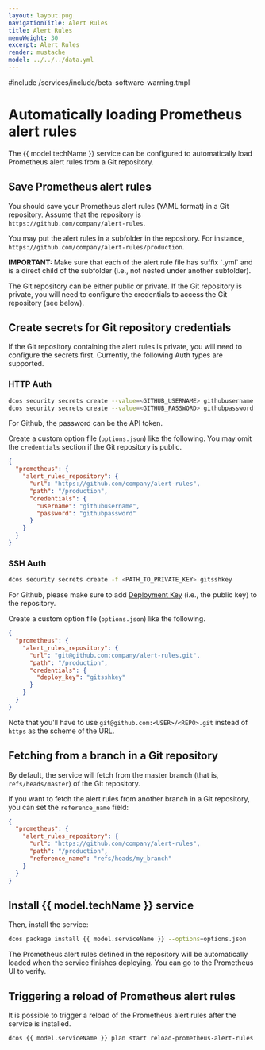 ```yaml
---
layout: layout.pug
navigationTitle: Alert Rules
title: Alert Rules
menuWeight: 30
excerpt: Alert Rules
render: mustache
model: ../../../data.yml
---
```


#include /services/include/beta-software-warning.tmpl

# Automatically loading Prometheus alert rules

The {{ model.techName }} service can be configured to automatically load Prometheus alert rules from a Git repository.

## Save Prometheus alert rules

You should save your Prometheus alert rules (YAML format) in a Git repository.
Assume that the repository is `https://github.com/company/alert-rules`.

You may put the alert rules in a subfolder in the repository.
For instance, `https://github.com/company/alert-rules/production`.

<p class="message--important"><strong>IMPORTANT: </strong>Make sure that each of the alert rule file has suffix `.yml` and is a direct child of the subfolder (i.e., not nested under another subfolder).</p>

The Git repository can be either public or private.
If the Git repository is private, you will need to configure the credentials to access the Git repository (see below).

## Create secrets for Git repository credentials

If the Git repository containing the alert rules is private, you will need to configure the secrets first.
Currently, the following Auth types are supported.

### HTTP Auth

```bash
dcos security secrets create --value=<GITHUB_USERNAME> githubusername
dcos security secrets create --value=<GITHUB_PASSWORD> githubpassword
```

For Github, the password can be the API token.

Create a custom option file (`options.json`) like the following.
You may omit the `credentials` section if the Git repository is public.

```json
{
  "prometheus": {
    "alert_rules_repository": {
      "url": "https://github.com/company/alert-rules",
      "path": "/production",
      "credentials": {
        "username": "githubusername",
        "password": "githubpassword"
      }
    }
  }
}
```

### SSH Auth

```bash
dcos security secrets create -f <PATH_TO_PRIVATE_KEY> gitsshkey
```

For Github, please make sure to add [Deployment Key](https://developer.github.com/v3/guides/managing-deploy-keys/#deploy-keys) (i.e., the public key) to the repository.

Create a custom option file (`options.json`) like the following.

```json
{
  "prometheus": {
    "alert_rules_repository": {
      "url": "git@github.com:company/alert-rules.git",
      "path": "/production",
      "credentials": {
        "deploy_key": "gitsshkey"
      }
    }
  }
}
```

Note that you'll have to use `git@github.com:<USER>/<REPO>.git` instead of `https` as the scheme of the URL.

## Fetching from a branch in a Git repository

By default, the service will fetch from the master branch (that is, `refs/heads/master`) of the Git repository.

If you want to fetch the alert rules from another branch in a Git repository, you can set the `reference_name` field:

```json
{
  "prometheus": {
    "alert_rules_repository": {
      "url": "https://github.com/company/alert-rules",
      "path": "/production",
      "reference_name": "refs/heads/my_branch"
    }
  }
}

```

## Install {{ model.techName }} service

Then, install the service:

```bash
dcos package install {{ model.serviceName }} --options=options.json
```

The Prometheus alert rules defined in the repository will be automatically loaded when the service finishes deploying.
You can go to the Prometheus UI to verify.

## Triggering a reload of Prometheus alert rules

It is possible to trigger a reload of the Prometheus alert rules after the service is installed.

```bash
dcos {{ model.serviceName }} plan start reload-prometheus-alert-rules
```
